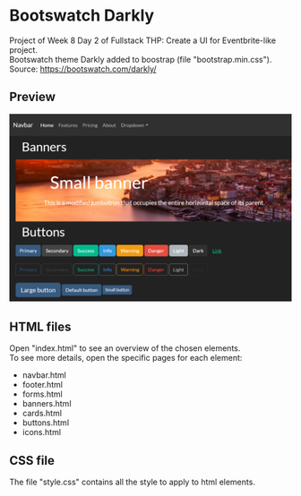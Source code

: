 # Bootswatch Darkly
Project of Week 8 Day 2 of Fullstack THP: Create a UI for Eventbrite-like project.  
Bootswatch theme Darkly added to boostrap (file "bootstrap.min.css").   
Source: https://bootswatch.com/darkly/

## Preview
<img src=/index.png width="800">

## HTML files
Open "index.html" to see an overview of the chosen elements.  
To see more details, open the specific pages for each element:
- navbar.html
- footer.html
- forms.html
- banners.html
- cards.html
- buttons.html
- icons.html

## CSS file
The file "style.css" contains all the style to apply to html elements.